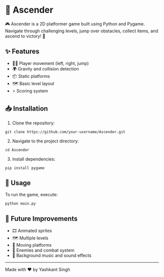 # 🌟 Ascender

🎮 Ascender is a 2D platformer game built using Python and Pygame. Navigate through challenging levels, jump over obstacles, collect items, and ascend to victory! 🚀

## ✨ Features
- 🚶‍♂️ Player movement (left, right, jump)
- 🌍 Gravity and collision detection
- 📦 Static platforms
- 🗺️ Basic level layout
- ⭐ Scoring system

## 📥 Installation
1. Clone the repository:
```
git clone https://github.com/your-username/Ascender.git
```
2. Navigate to the project directory:
```
cd Ascender
```
3. Install dependencies:
```
pip install pygame
```

## 🚀 Usage
To run the game, execute:
```
python main.py
```

## 🚧 Future Improvements
- 🎞️ Animated sprites
- 🗺️ Multiple levels
- 🔄 Moving platforms
- 👾 Enemies and combat system
- 🎵 Background music and sound effects

---

Made with ❤️ by Yashkant Singh

